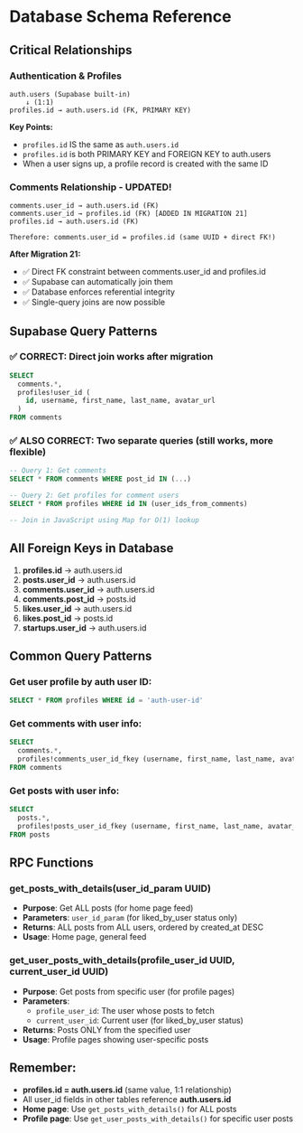 # Database Schema Reference

## Critical Relationships

### Authentication & Profiles

```
auth.users (Supabase built-in)
    ↓ (1:1)
profiles.id → auth.users.id (FK, PRIMARY KEY)
```

**Key Points:**
- `profiles.id` IS the same as `auth.users.id` 
- `profiles.id` is both PRIMARY KEY and FOREIGN KEY to auth.users
- When a user signs up, a profile record is created with the same ID

### Comments Relationship - UPDATED!

```
comments.user_id → auth.users.id (FK)
comments.user_id → profiles.id (FK) [ADDED IN MIGRATION 21]
profiles.id → auth.users.id (FK)

Therefore: comments.user_id = profiles.id (same UUID + direct FK!)
```

**After Migration 21:**
- ✅ Direct FK constraint between comments.user_id and profiles.id
- ✅ Supabase can automatically join them
- ✅ Database enforces referential integrity
- ✅ Single-query joins are now possible

## Supabase Query Patterns

### ✅ CORRECT: Direct join works after migration
```sql
SELECT 
  comments.*,
  profiles!user_id (
    id, username, first_name, last_name, avatar_url
  )
FROM comments
```

### ✅ ALSO CORRECT: Two separate queries (still works, more flexible)
```sql
-- Query 1: Get comments
SELECT * FROM comments WHERE post_id IN (...)

-- Query 2: Get profiles for comment users  
SELECT * FROM profiles WHERE id IN (user_ids_from_comments)

-- Join in JavaScript using Map for O(1) lookup
```

## All Foreign Keys in Database

1. **profiles.id** → auth.users.id
2. **posts.user_id** → auth.users.id  
3. **comments.user_id** → auth.users.id
4. **comments.post_id** → posts.id
5. **likes.user_id** → auth.users.id
6. **likes.post_id** → posts.id
7. **startups.user_id** → auth.users.id

## Common Query Patterns

### Get user profile by auth user ID:
```sql
SELECT * FROM profiles WHERE id = 'auth-user-id'
```

### Get comments with user info:
```sql
SELECT 
  comments.*,
  profiles!comments_user_id_fkey (username, first_name, last_name, avatar_url)
FROM comments
```

### Get posts with user info:
```sql  
SELECT 
  posts.*,
  profiles!posts_user_id_fkey (username, first_name, last_name, avatar_url)
FROM posts
```

## RPC Functions

### get_posts_with_details(user_id_param UUID)
- **Purpose**: Get ALL posts (for home page feed)
- **Parameters**: `user_id_param` (for liked_by_user status only)
- **Returns**: ALL posts from ALL users, ordered by created_at DESC
- **Usage**: Home page, general feed

### get_user_posts_with_details(profile_user_id UUID, current_user_id UUID)
- **Purpose**: Get posts from specific user (for profile pages)
- **Parameters**: 
  - `profile_user_id`: The user whose posts to fetch
  - `current_user_id`: Current user (for liked_by_user status)
- **Returns**: Posts ONLY from the specified user
- **Usage**: Profile pages showing user-specific posts

## Remember: 
- **profiles.id = auth.users.id** (same value, 1:1 relationship)
- All user_id fields in other tables reference **auth.users.id**
- **Home page**: Use `get_posts_with_details()` for ALL posts
- **Profile page**: Use `get_user_posts_with_details()` for specific user posts
